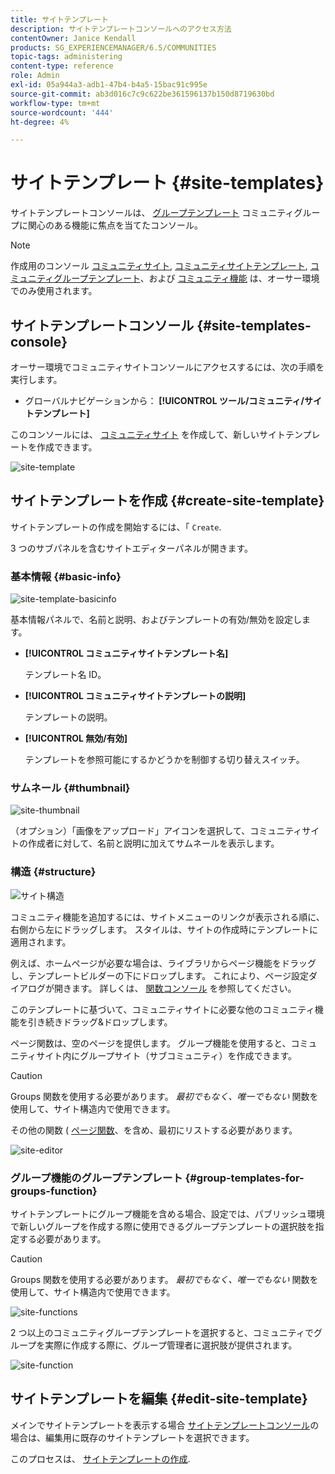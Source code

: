 ```yaml
---
title: サイトテンプレート
description: サイトテンプレートコンソールへのアクセス方法
contentOwner: Janice Kendall
products: SG_EXPERIENCEMANAGER/6.5/COMMUNITIES
topic-tags: administering
content-type: reference
role: Admin
exl-id: 05a944a3-adb1-47b4-b4a5-15bac91c995e
source-git-commit: ab3d016c7c9c622be361596137b150d8719630bd
workflow-type: tm+mt
source-wordcount: '444'
ht-degree: 4%

---
```


# サイトテンプレート {#site-templates}

サイトテンプレートコンソールは、 [グループテンプレート](tools-groups.md) コミュニティグループに関心のある機能に焦点を当てたコンソール。

>[!NOTE]
>
>作成用のコンソール [コミュニティサイト](sites-console.md), [コミュニティサイトテンプレート](sites.md), [コミュニティグループテンプレート](tools-groups.md)、および [コミュニティ機能](functions.md) は、オーサー環境でのみ使用されます。

## サイトテンプレートコンソール {#site-templates-console}

オーサー環境でコミュニティサイトコンソールにアクセスするには、次の手順を実行します。

* グローバルナビゲーションから： **[!UICONTROL ツール/コミュニティ/サイトテンプレート]**

このコンソールには、 [コミュニティサイト](sites-console.md) を作成して、新しいサイトテンプレートを作成できます。

![site-template](assets/site-template.png)

## サイトテンプレートを作成 {#create-site-template}

サイトテンプレートの作成を開始するには、「 `Create`.

3 つのサブパネルを含むサイトエディターパネルが開きます。

### 基本情報 {#basic-info}

![site-template-basicinfo](assets/site-template-basicinfo.png)

基本情報パネルで、名前と説明、およびテンプレートの有効/無効を設定します。

* **[!UICONTROL コミュニティサイトテンプレート名]**

  テンプレート名 ID。

* **[!UICONTROL コミュニティサイトテンプレートの説明]**

  テンプレートの説明。

* **[!UICONTROL 無効/有効]**

  テンプレートを参照可能にするかどうかを制御する切り替えスイッチ。

### サムネール {#thumbnail}

![site-thumbnail](assets/site-thumbnail.png)

（オプション）「画像をアップロード」アイコンを選択して、コミュニティサイトの作成者に対して、名前と説明に加えてサムネールを表示します。

### 構造 {#structure}

![サイト構造](assets/site-structure.png)

コミュニティ機能を追加するには、サイトメニューのリンクが表示される順に、右側から左にドラッグします。 スタイルは、サイトの作成時にテンプレートに適用されます。

例えば、ホームページが必要な場合は、ライブラリからページ機能をドラッグし、テンプレートビルダーの下にドロップします。 これにより、ページ設定ダイアログが開きます。 詳しくは、 [関数コンソール](functions.md) を参照してください。

このテンプレートに基づいて、コミュニティサイトに必要な他のコミュニティ機能を引き続きドラッグ&amp;ドロップします。

ページ関数は、空のページを提供します。 グループ機能を使用すると、コミュニティサイト内にグループサイト（サブコミュニティ）を作成できます。

>[!CAUTION]
>
>Groups 関数を使用する必要があります。 *最初でもなく、唯一でもない* 関数を使用して、サイト構造内で使用できます。
>
>その他の関数 ( [ページ関数](functions.md#page-function)、を含め、最初にリストする必要があります。

![site-editor](assets/site-editor.png)

### グループ機能のグループテンプレート {#group-templates-for-groups-function}

サイトテンプレートにグループ機能を含める場合、設定では、パブリッシュ環境で新しいグループを作成する際に使用できるグループテンプレートの選択肢を指定する必要があります。

>[!CAUTION]
>
>Groups 関数を使用する必要があります。 *最初でもなく、唯一でもない* 関数を使用して、サイト構造内で使用できます。

![site-functions](assets/site-functions.png)

2 つ以上のコミュニティグループテンプレートを選択すると、コミュニティでグループを実際に作成する際に、グループ管理者に選択肢が提供されます。

![site-function](assets/site-functions1.png)

## サイトテンプレートを編集 {#edit-site-template}

メインでサイトテンプレートを表示する場合 [サイトテンプレートコンソール](#site-templates-console)の場合は、編集用に既存のサイトテンプレートを選択できます。

このプロセスは、 [サイトテンプレートの作成](#create-site-template).
